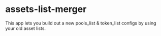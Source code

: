 # assets-list-merger
This app lets you build out a new pools_list &amp; token_list configs by using your old asset lists.
